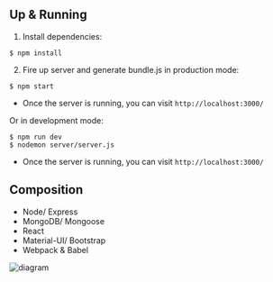 ## Up & Running

 1. Install dependencies:
```
$ npm install
```

 2. Fire up server and generate bundle.js in production mode:
```
$ npm start
```

 - Once the server is running, you can visit `http://localhost:3000/`

Or in development mode:
```
$ npm run dev
$ nodemon server/server.js
```

 - Once the server is running, you can visit `http://localhost:3000/`

## Composition
- Node/ Express
- MongoDB/ Mongoose
- React
- Material-UI/ Bootstrap
- Webpack & Babel

![diagram](https://i.imgur.com/ThYqpGk.png)
